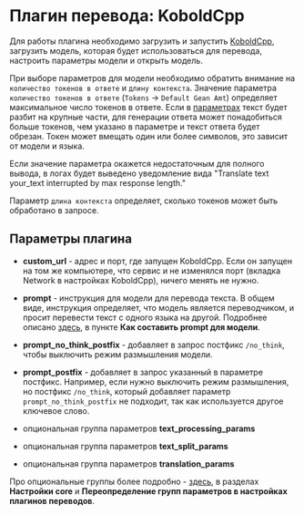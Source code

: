 # Плагин перевода: KoboldCpp

Для работы плагина необходимо загрузить и запустить [KoboldCpp](https://github.com/LostRuins/koboldcpp), 
загрузить модель, которая будет использоваться для перевода, настроить параметры модели и открыть модель.

При выборе параметров для модели необходимо обратить внимание на `количество токенов в ответе` и `длину контекста`.
Значение параметра `количество токенов в ответе` (`Tokens` -> `Default Gean Amt`) определяет максимальное число токенов в ответе.
Если в [параметрах](../options.md) текст будет разбит на крупные части, для генерации ответа может понадобиться больше токенов,
чем указано в параметре и текст ответа будет обрезан. Токен может вмещать один или более символов, это зависит от модели и языка.

Если значение параметра окажется недостаточным для полного вывода, в логах будет выведено уведомление вида
"Translate text your_text interrupted by max response length."

Параметр `длина контекста` определяет, сколько токенов может быть обработано в запросе. 

## Параметры плагина

* **custom_url** - адрес и порт, где запущен KoboldCpp. Если он запущен на том же компьютере, что
сервис и не изменялся порт (вкладка Network в настройках KoboldCpp), ничего менять не нужно.

* **prompt** - инструкция для модели для перевода текста. В общем виде, инструкция определяет, что модель является
переводчиком, и просит перевести текст с одного языка на другой.
Подробнее описано [здесь](../faq.md), в пункте **Как составить prompt для модели**.

* **prompt_no_think_postfix** - добавляет в запрос постфикс `/no_think`, чтобы выключить режим размышления модели.

* **prompt_postfix** - добавляет в запрос указанный в параметре постфикс. Например, если нужно выключить режим размышления, 
но постфикс `/no_think`, который добавляет параметр `prompt_no_think_postfix` не подходит, так как используется другое ключевое слово.

* опциональная группа параметров **text_processing_params**

* опциональная группа параметров **text_split_params**

* опциональная группа параметров **translation_params**

Про опциональные группы более подробно - [здесь](../options.md), в разделах
**Настройки core** и **Переопределение групп параметров в настройках плагинов переводов**.
